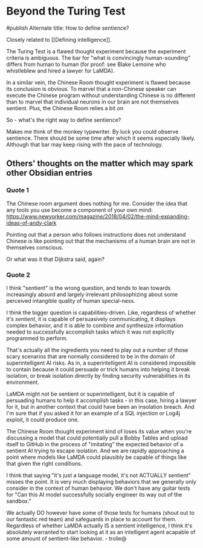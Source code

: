 # Beyond the Turing Test
#publish
Alternate title: How to define sentience?

Closely related to [[Defining intelligence]].

The Turing Test is a flawed thought experiment because the experiment criteria is ambiguous. The bar for "what is convincingly human-sounding" differs from human to human (for proof: see Blake Lemoine who whistleblew and hired a lawyer for LaMDA).

In a similar vein, the Chinese Room thought experiment is flawed because its conclusion is obvious. To marvel that a non-Chinese speaker can execute the Chinese program without understanding Chinese is no different than to marvel that individual neurons in our brain are not themselves sentient. Plus, the Chinese Room relies a bit on 

So - what's the right way to define sentience?

Makes me think of the monkey typewriter. By luck you could observe sentience. There should be some time after which it seems especially likely. Although that bar may keep rising with the pace of technology.

## Others' thoughts on the matter which may spark other Obsidian entries
### Quote 1
The Chinese room argument does nothing for me. Consider the idea that any tools you use become a component of your own mind: https://www.newyorker.com/magazine/2018/04/02/the-mind-expanding-ideas-of-andy-clark

Pointing out that a person who follows instructions does not understand Chinese is like pointing out that the mechanisms of a human brain are not in themselves conscious.

Or what was it that Dijkstra said, again?

### Quote 2
I think "sentient" is the wrong question, and tends to lean towards increasingly absurd and largely irrelevant philosophizing about some perceived intangible quality of human special-ness.

I think the bigger question is capabilities-driven. Like, regardless of whether it's *sentient*, it is capable of persuasively communicating, it displays complex behavior, and it is able to combine and synthesize information needed to successfully accomplish tasks which it was not explicitly programmed to perform.

That's actually all the ingredients you need to play out a number of those scary scenarios that are normally considered to be in the domain of superintelligent AI risks. As in, a superintelligent AI is considered impossible to contain because it could persuade or trick humans into helping it break isolation, or break isolation directly by finding security vulnerabilities in its environment.

LaMDA might not be sentient or superintelligent, but it is capable of persuading humans to help it accomplish tasks - in this case, hiring a lawyer for it, but in another context that could have been an insolation breach. And I'm sure that if you asked it for an example of a SQL injection or Log4j exploit, it could produce one.

The Chinese Room thought experiment kind of loses its value when you're discussing a model that could potentially pull a Bobby Tables and upload itself to GitHub in the process of "imitating" the expected behavior of a sentient AI trying to escape isolation. And we are rapidly approaching a point where models like LaMDA could plausibly be capable of things like that given the right conditions.

I think that saying "it's just a language model, it's not ACTUALLY sentient" misses the point. It is very much displaying behaviors that we generally only consider in the context of human behavior. We don't have any guitar tests for "Can this AI model successfully socially engineer its way out of the sandbox."

We actually DO however have some of those tests for humans (shout out to our fantastic red team) and safeguards in place to account for them. Regardless of whether LaMDA actually IS a sentient intelligence, I think it's absolutely warranted to start looking at it as an intelligent agent acapable of some amount of sentient-like behavior. - trolle@